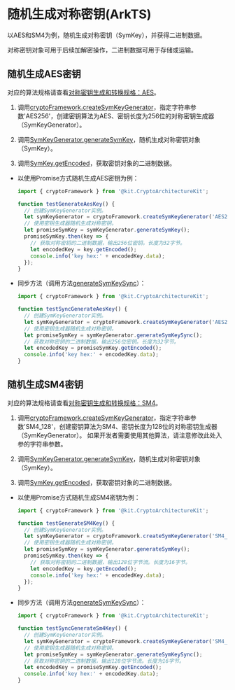 # 随机生成对称密钥(ArkTS)

以AES和SM4为例，随机生成对称密钥（SymKey），并获得二进制数据。

对称密钥对象可用于后续加解密操作，二进制数据可用于存储或运输。

## 随机生成AES密钥

对应的算法规格请查看[对称密钥生成和转换规格：AES](crypto-sym-key-generation-conversion-spec.md#aes)。

1. 调用[cryptoFramework.createSymKeyGenerator](../../reference/apis-crypto-architecture-kit/js-apis-cryptoFramework.md#cryptoframeworkcreatesymkeygenerator)，指定字符串参数'AES256'，创建密钥算法为AES、密钥长度为256位的对称密钥生成器（SymKeyGenerator）。

2. 调用[SymKeyGenerator.generateSymKey](../../reference/apis-crypto-architecture-kit/js-apis-cryptoFramework.md#generatesymkey-1)，随机生成对称密钥对象（SymKey）。

3. 调用[SymKey.getEncoded](../../reference/apis-crypto-architecture-kit/js-apis-cryptoFramework.md#getencoded)，获取密钥对象的二进制数据。

- 以使用Promise方式随机生成AES密钥为例：

  ```ts
  import { cryptoFramework } from '@kit.CryptoArchitectureKit';

  function testGenerateAesKey() {
    // 创建SymKeyGenerator实例。
    let symKeyGenerator = cryptoFramework.createSymKeyGenerator('AES256');
    // 使用密钥生成器随机生成对称密钥。
    let promiseSymKey = symKeyGenerator.generateSymKey();
    promiseSymKey.then(key => {
      // 获取对称密钥的二进制数据，输出256位密钥。长度为32字节。
      let encodedKey = key.getEncoded();
      console.info('key hex:' + encodedKey.data);
    });
  }
  ```

- 同步方法（调用方法[generateSymKeySync](../../reference/apis-crypto-architecture-kit/js-apis-cryptoFramework.md#generatesymkeysync12)）：
  ```ts
  import { cryptoFramework } from '@kit.CryptoArchitectureKit';

  function testSyncGenerateAesKey() {
    // 创建SymKeyGenerator实例。
    let symKeyGenerator = cryptoFramework.createSymKeyGenerator('AES256');
    // 使用密钥生成器随机生成对称密钥。
    let promiseSymKey = symKeyGenerator.generateSymKeySync();
    // 获取对称密钥的二进制数据，输出256位密钥。长度为32字节。
    let encodedKey = promiseSymKey.getEncoded();
    console.info('key hex:' + encodedKey.data);
  }
  ```

## 随机生成SM4密钥

对应的算法规格请查看[对称密钥生成和转换规格：SM4](crypto-sym-key-generation-conversion-spec.md#sm4)。

1. 调用[cryptoFramework.createSymKeyGenerator](../../reference/apis-crypto-architecture-kit/js-apis-cryptoFramework.md#cryptoframeworkcreatesymkeygenerator)，指定字符串参数'SM4_128'，创建密钥算法为SM4、密钥长度为128位的对称密钥生成器（SymKeyGenerator）。
   如果开发者需要使用其他算法，请注意修改此处入参的字符串参数。

2. 调用[SymKeyGenerator.generateSymKey](../../reference/apis-crypto-architecture-kit/js-apis-cryptoFramework.md#generatesymkey-1)，随机生成对称密钥对象（SymKey）。

3. 调用[SymKey.getEncoded](../../reference/apis-crypto-architecture-kit/js-apis-cryptoFramework.md#getencoded)，获取密钥对象的二进制数据。

- 以使用Promise方式随机生成SM4密钥为例：

  ```ts
  import { cryptoFramework } from '@kit.CryptoArchitectureKit';

  function testGenerateSM4Key() {
    // 创建SymKeyGenerator实例。
    let symKeyGenerator = cryptoFramework.createSymKeyGenerator('SM4_128');
    // 使用密钥生成器随机生成对称密钥。
    let promiseSymKey = symKeyGenerator.generateSymKey();
    promiseSymKey.then(key => {
      // 获取对称密钥的二进制数据，输出128位字节流。长度为16字节。
      let encodedKey = key.getEncoded();
      console.info('key hex:' + encodedKey.data);
    });
  }
  ```

- 同步方法（调用方法[generateSymKeySync](../../reference/apis-crypto-architecture-kit/js-apis-cryptoFramework.md#generatesymkeysync12)）：
  ```ts
  import { cryptoFramework } from '@kit.CryptoArchitectureKit';

  function testSyncGenerateSm4Key() {
    // 创建SymKeyGenerator实例。
    let symKeyGenerator = cryptoFramework.createSymKeyGenerator('SM4_128');
    // 使用密钥生成器随机生成对称密钥。
    let promiseSymKey = symKeyGenerator.generateSymKeySync();
    // 获取对称密钥的二进制数据，输出128位字节流。长度为16字节。
    let encodedKey = promiseSymKey.getEncoded();
    console.info('key hex:' + encodedKey.data);
  }
  ```
